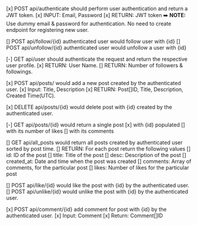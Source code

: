 [x] POST api/authenticate should perform user authentication and return a JWT token.
    [x] INPUT: Email, Password
    [x] RETURN: JWT token
    ➡️ **NOTE:** Use dummy email & password for authentication. No need to create endpoint for registering new user.

[] POST api/follow/{id} authenticated user would follow user with {id}
[] POST api/unfollow/{id} authenticated user would unfollow a user with {id}

[-] GET api/user should authenticate the request and return the respective user profile.
    [x] RETURN: User Name.
    [] RETURN: Number of followers & followings.

[x] POST api/posts/ would add a new post created by the authenticated user.
    [x] Input: Title, Description
    [x] RETURN: Post[]ID, Title, Description, Created Time(UTC).

[x] DELETE api/posts/{id} would delete post with {id} created by the authenticated user.

[-] GET api/posts/{id} would return a single post 
    [x] with {id} populated 
    [] with its number of likes 
    [] with its comments

[] GET api/all_posts would return all posts created by authenticated user sorted by post time.
    [] RETURN: For each post return the following values
        [] id: ID of the post
        [] title: Title of the post
        [] desc: Description of the post
        [] created_at: Date and time when the post was created
        [] comments: Array of comments, for the particular post
        [] likes: Number of likes for the particular post

[] POST api/like/{id} would like the post with {id} by the authenticated user.
[] POST api/unlike/{id} would unlike the post with {id} by the authenticated user.

[x] POST api/comment/{id} add comment for post with {id} by the authenticated user.
    [x] Input: Comment
    [x] Return: Comment[]ID